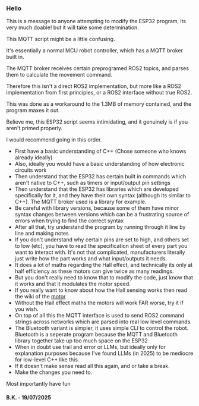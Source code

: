 ### Hello

This is a message to anyone attempting to modify the ESP32 program, its very much doable! but it will take some determination.

This MQTT script might be a little confusing.

It's essentially a normal MCU robot controller, which has a MQTT broker built in.

The MQTT broker receives certain preprogramed ROS2 topics, and parses them to calculate the movement command.

Therefore this isn't a direct ROS2 implementation, but more like a ROS2 implementation from first principles, or a ROS2 interface without true ROS2.

This was done as a workaround to the 1.3MB of memory contained, and the program maxes it out.

Believe me, this ESP32 script seems intimidating, and it genuinely is if you aren't primed properly.

I would recommend going in this order.
- First have a basic understanding of C++ (Chose someone who knows already ideally)
- Also, ideally you would have a basic understanding of how electronic circuits work
- Then understand that the ESP32 has certain built in commands which aren't native to C++, such as timers or input/output pin settings
- Then understand that the ESP32 has libraries which are developed specifically for it, and they have their own syntax (although its similar to C++). The MQTT broker used is a library for example.
- Be careful with library versions, because some of them have minor syntax changes between versions which can be a frustrating source of errors when trying to find the correct syntax
- After all that, try understand the program by running through it line by line and making notes
- If you don't understand why certain pins are set to high, and others set to low (etc), you have to read the specification sheet of every part you want to interact with. It's not that complicated, manufacturers literally just write how the part works and what input/outputs it needs.
- It does a lot of maths regarding the Hall effect, and technically its only at half efficiency as these motors can give twice as many readings.
- But you don't really need to know that to modify the code, just know that it works and that it modulates the motor speed.
- If you really want to know about how the Hall sensing works then read the wiki of the [motor](http://www.cqrobot.wiki/index.php/DC_Gearmotor_SKU:_CQR37D) 
- Without the Hall effect maths the motors will work FAR worse, try it if you wish.
- On top of all this the MQTT  interface is used to send ROS2 command strings across networks which are parsed into real low level commands.
- The Bluetooth variant is simpler, it uses simple CLI to control the robot. Bluetooth is a seperate program because the MQTT and Bluetooth library together take up too much space on the ESP32
- When in doubt use trail and error or LLMs, but ideally only for explanation purposes because I've found LLMs (in 2025) to be mediocre for low-level C++ like this.
- If it doesn't make sense read all this again, and or take a break.
- Make the changes you need to.

Most importantly have fun

#### B.K. - 19/07/2025
